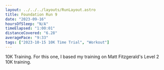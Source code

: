 ```yaml
---
layout: ../../../layouts/RunLayout.astro
title: Foundation Run 9
date: "2023-09-16"
hoursOfSleep: "N/A"
timeElapsed: "1:00:01"
distanceCovered: "6.28"
averagePace: "9:33"
tags: ["2023-10-15 10K Time Trial", "Workout"]
---
```


10K Training. For this one, I based my training on Matt Fitzgerald's Level 2 10K training.
